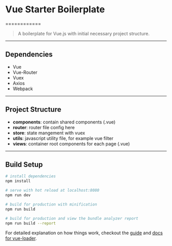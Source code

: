 # Vue Starter Boilerplate
============
> A boilerplate for Vue.js with initial necessary project structure.

----------------------------------------
## Dependencies
* Vue
* Vue-Router
* Vuex
* Axios
* Webpack

----------------------------------------
## Project Structure
* <b>components</b>: contain shared components (.vue)
* <b>router</b>: router file config here
* <b>store</b>: state mangement with vuex
* <b>utils</b>: javascript utility file, for example vue filter
* <b>views</b>: container root components for each page (.vue)

----------------------------------------
## Build Setup

``` bash
# install dependencies
npm install

# serve with hot reload at localhost:8080
npm run dev

# build for production with minification
npm run build

# build for production and view the bundle analyzer report
npm run build --report
```

For detailed explanation on how things work, checkout the [guide](http://vuejs-templates.github.io/webpack/) and [docs for vue-loader](http://vuejs.github.io/vue-loader).

